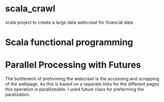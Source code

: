 # scala_crawl

scala project to create a large data webcrawl for financial data

# Scala functional programming

# Parallel Processing with Futures
The bottleneck of preforming the webcrawl is the accessing and scrapping of the webpage. As this is based on a separate links for the different pages this operation is parallizeable. I used future class for preforming the paralization.

